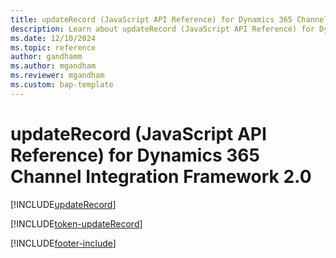 ```yaml
---
title: updateRecord (JavaScript API Reference) for Dynamics 365 Channel Integration Framework 2.0 
description: Learn about updateRecord (JavaScript API Reference) for Dynamics 365 Channel Integration Framework 2.0.
ms.date: 12/10/2024
ms.topic: reference
author: gandhamm
ms.author: mgandham
ms.reviewer: mgandham
ms.custom: bap-template
---
```


# updateRecord (JavaScript API Reference) for Dynamics 365 Channel Integration Framework 2.0

[!INCLUDE[updateRecord](../../../../v1/develop/reference/microsoft-ciframework/Includes/updateRecord-description.md)] 

[!INCLUDE[token-updateRecord](../../../../shared/token-updateRecord.md)]


[!INCLUDE[footer-include](../../../../../includes/footer-banner.md)]
